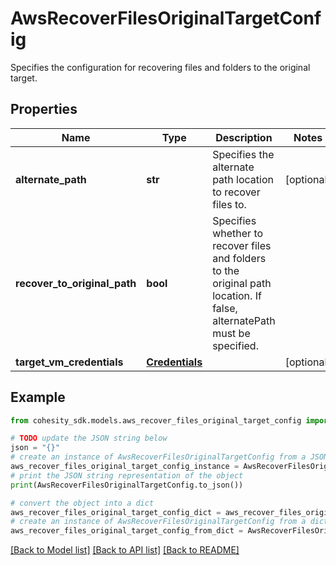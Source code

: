 # AwsRecoverFilesOriginalTargetConfig

Specifies the configuration for recovering files and folders to the original target.

## Properties

Name | Type | Description | Notes
------------ | ------------- | ------------- | -------------
**alternate_path** | **str** | Specifies the alternate path location to recover files to. | [optional] 
**recover_to_original_path** | **bool** | Specifies whether to recover files and folders to the original path location. If false, alternatePath must be specified. | 
**target_vm_credentials** | [**Credentials**](Credentials.md) |  | [optional] 

## Example

```python
from cohesity_sdk.models.aws_recover_files_original_target_config import AwsRecoverFilesOriginalTargetConfig

# TODO update the JSON string below
json = "{}"
# create an instance of AwsRecoverFilesOriginalTargetConfig from a JSON string
aws_recover_files_original_target_config_instance = AwsRecoverFilesOriginalTargetConfig.from_json(json)
# print the JSON string representation of the object
print(AwsRecoverFilesOriginalTargetConfig.to_json())

# convert the object into a dict
aws_recover_files_original_target_config_dict = aws_recover_files_original_target_config_instance.to_dict()
# create an instance of AwsRecoverFilesOriginalTargetConfig from a dict
aws_recover_files_original_target_config_from_dict = AwsRecoverFilesOriginalTargetConfig.from_dict(aws_recover_files_original_target_config_dict)
```
[[Back to Model list]](../README.md#documentation-for-models) [[Back to API list]](../README.md#documentation-for-api-endpoints) [[Back to README]](../README.md)


